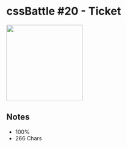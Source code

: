 # cssBattle #20 - Ticket

<img src="https://cssbattle.dev/targets/20@2x.png" width="200">

## Notes

- 100%
- 266 Chars
